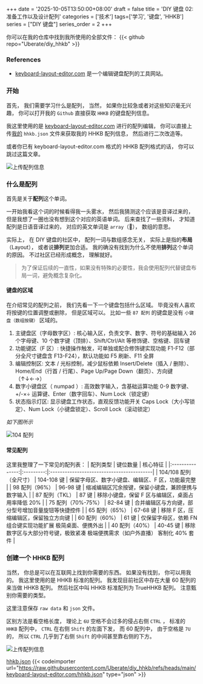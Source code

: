 +++
date = '2025-10-05T13:50:00+08:00'
draft = false
title = 'DIY 键盘 02: 准备工作以及设计配列'
categories = ['技术']
tags=['学习', '键盘', 'HHKB']
series = ["DIY 键盘"]
series_order = 2
+++


你可以在我的仓库中找到我所使用的全部文件：
{{< github repo="Uberate/diy_hhkb" >}}

### References

- [keyboard-layout-editor.com](https://keyboard-layout-editor.com/#/) 是一个编辑键盘配列的工具网站。


### 开始

首先，
我们需要学习什么是配列，
当然，
如果你比较急或者对这些知识毫无兴趣，
你可以打开我的 `Github` 直接获取 `HHKB` 的键盘配列信息。

我这里使用的是 [keyboard-layout-editor.com](https://keyboard-layout-editor.com/#/) 进行的配列编辑，
你可以直接上传[我的](https://github.com/Uberate/diy_hhkb/blob/main/keyboard-layout-editor.com/hhkb.json) `hhkb.json`
文件来获取我的 HHKB 配列信息，
然后进行二次改造等。

或者你已有 keyboard-layout-editor.com 格式的 HHKB 配列格式的话，
你可以跳过这篇文章。

![上传配列信息](/learn/img/ln/key_board/diy_my_first_keyboard/02_editor/upload_json_file.png)

### 什么是配列

首先是关于**配列**这个单词。

一开始我看这个词的时候看得我一头雾水，
然后我猜测这个应该是音译过来的，
但是我想了一圈也没有想到这个对应的英语单词。
后来查找了一些资料，
才知道配列是日语音译过来的，
对应的英文单词是 `array`（🤔），
数组的意思。

实际上，
在 DIY 键盘的社区中，
配列一词与数组感念无关，
实际上是指的**布局**（Layout），
或者说**排列**更加合适。
我的确没有找到为什么不使用**排列**这个单词的原因。
不过社区已经形成概念，
理解就好。

> 为了保证后续的一直性，如果没有特殊的必要性，我会使用配列代替键盘布局一词，避免概念复杂化。

#### 键盘的区域

在介绍常见的配列之前，
我们先看一下一个键盘包括什么区域。
毕竟没有人喜欢将按键的位置调整或删除，
但是区域可以。
比如一些 `87 配列` 的键盘是没有 `小键盘（数组按键）` 区域的。

1. 主键盘区（字母数字区）: 核心输入区，负责文字、数字、符号的基础输入 26 个字母键、10 个数字键（顶排）、Shift/Ctrl/Alt
   等修饰键、空格键、回车键
2. 功能键区（F 区）: 快捷操作触发，可单独或配合修饰键实现功能 F1-F12（部分全尺寸键盘含 F13-F24），默认功能如 F5 刷新、F11 全屏
3. 编辑控制区: 文本 / 光标控制，减少鼠标依赖 Insert/Delete（插入 / 删除）、Home/End（行首 / 行尾）、Page Up/Page
   Down（翻页）、方向键（↑↓←→）
4. 数字小键盘区（ numpad ）: 高效数字输入，含基础运算功能 0-9 数字键、+/-×÷ 运算键、Enter（数字回车）、Num Lock（锁定键）
5. 状态指示灯区: 显示键盘工作状态，直观反馈功能开关 Caps Lock（大小写锁定）、Num Lock（小键盘锁定）、Scroll Lock（滚动锁定）

*如下图所示*

![104 配列](/learn/img/ln/key_board/diy_my_first_keyboard/02_editor/104_key_board_layout.png)

#### 常见配列

这里我整理了一下常见的配列表：
| 配列类型 | 键位数量 | 核心特征 |
|:---------------:|:---------:|:------------------------------------------|
| 104/108 配列（全尺寸） | 104-108 键 | 保留字母区、数字小键盘、编辑区、F 区，功能最完整 |
| 98 配列（96%） | 96-98 键 | 缩减编辑区冗余按键，保留小键盘，兼顾便携与数字输入 |
| 87 配列（TKL） | 87 键 | 移除小键盘，保留 F 区与编辑区，桌面占用率降低 20% |
| 75 配列（70%-75%） | 82-84 键 | 合并编辑区与方向键，部分型号增加音量旋钮等快捷控件 |
| 65 配列（65%） | 67-68 键 | 移除 F 区，压缩编辑区，保留独立方向键 |
| 60 配列（60%） | 61 键 | 仅保留字母区，依赖 FN 组合键实现功能扩展 极简桌面、便携外出 |
| 40 配列（40%） | 40-45 键 | 移除数字区与大部分符号键，极致紧凑 极端便携需求（如户外直播） 客制化 40% 套件 |

### 创建一个 HHKB 配列

当然，
你总是可以在互联网上找到你需要的东西。
如果没有找到，
你可以用我的。
我这里使用的是 HHKB 标准的配列。
我发现目前社区中存在大量 60 配列的来当做 HHKB 配列。
然后社区中叫 HHKB 标准配列为 TrueHHKB 配列。
注意甄别你需要的类型。

这里注意保存 `raw data` 和 `json` 文件。

区别方法是看空格长度，
理论上 `6U` 空格不会过多的侵占右侧 `CTRL` ，
标准的 `HHKB` 配列中，
`CTRL` 在右侧 `Shift` 的左面下发，
而 60 配列中，
由于空格是 `7U` 的，
所以 `CTRL` 几乎到了右侧 `Shift` 的中间甚至靠右侧的下方。

![上传配列信息](/learn/img/ln/key_board/diy_my_first_keyboard/02_editor/upload_json_file.png)

[hhkb.json](https://github.com/Uberate/diy_hhkb/blob/main/keyboard-layout-editor.com/hhkb.json)
{{< codeimporter url="https://raw.githubusercontent.com/Uberate/diy_hhkb/refs/heads/main/keyboard-layout-editor.com/hhkb.json" type="json" >}}